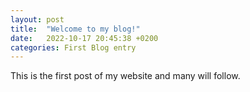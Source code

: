 ```yaml
---
layout: post
title:  "Welcome to my blog!"
date:   2022-10-17 20:45:38 +0200
categories: First Blog entry
---
```

This is the first post of my website and many will follow.